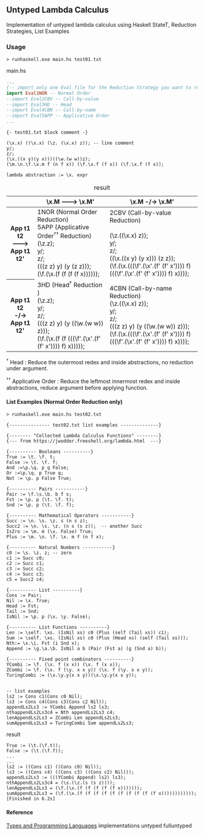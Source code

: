 ## Untyped Lambda Calculus  
Implementation of untyped lambda calculus using Haskell StateT, Reduction Strategies, List Examples

### Usage 
```
> runhaskell.exe main.hs test01.txt 
```  

main.hs  
``` haskell 
...  
{-- import only one Eval file for the Reduction Strategy you want to run ----}
import Eval1NOR -- Normal Order
--import Eval2CBV -- Call-by-value
--import Eval3HD -- Head 
--import Eval4CBN -- Call-by-name
--import Eval5APP -- Applicative Order 
...
```


```
{- test01.txt block comment -}

(\x.x) ((\x.x) (\z. (\x.x) z)); -- line comment
y/;
z/;
(\x.((x y)(y x)))((\w.(w w))z); 
(\m.\n.\f.\x.m f (n f x)) (\f.\x.f (f x)) (\f.\x.f (f x));
```

`lambda abstraction := \x. expr`

<table>
  <caption>result</caption>
  <thead>
    <tr>
      <th></th> <th>\x.M ---> \x.M'</th><th>\x.M -/-> \x.M'</th>
  </thead>
  <tr>
    <th align="center"> App t1 t2<br>   ---><br> App t1 t2' </th>
    <td>1NOR (Normal Order Reduction)<br>
        5APP (Applicative Order<sup>&dagger;&dagger;</sup> Reduction)<br>
        (\z.z);
        <br>y/;<br>z/;<br>
        (((z z) y) (y (z z)));<br>
        (\f.(\x.(f (f (f (f x))))));
    </td>
    <td>2CBV (Call-by-value Reduction)<br><br>(\z.((\x.x) z));
        <br>y/;<br>z/;<br>
        ((\x.((x y) (y x))) (z z));<br>
        (\f.(\x.(((\f'.(\x'.(f' (f' x')))) f) (((\f'.(\x'.(f' (f' x')))) f) x))));
    </td>
  </tr>
  <tr>
    <th align="center"> App t1 t2<br> -/-><br> App t1 t2' </th>
    <td>3HD (Head<sup>&dagger;</sup> Reduction )<br>(\z.z);
        <br>y/;<br>z/;<br>
        (((z z) y) (y ((\w.(w w)) z)));<br>
        (\f.(\x.(f (f (((\f'.(\x'.(f' (f' x')))) f) x)))));
    </td>
    <td>4CBN (Call-by-name Reduction)<br>(\z.((\x.x) z));
        <br>y/;<br>z/;<br>
        (((z z) y) (y ((\w.(w w)) z)));<br>
        (\f.(\x.(((\f'.(\x'.(f' (f' x')))) f) (((\f'.(\x'.(f' (f' x')))) f) x))));
    </td>
  </tr>
</table>


<sup>&dagger;</sup> Head : Reduce the outermost redex and inside abstractions, no reduction under argument.

<sup>&dagger;&dagger;</sup> Applicative Order : Reduce the leftmost innermost redex and inside abstractions, reduce argument before applying function.
#### List Examples (Normal Order Reduction only)

```
> runhaskell.exe main.hs test02.txt 
``` 

```
{--------------- test02.txt list examples --------------}

{-------- "Collected Lambda Calculus Functions" --------}
{--- from https://jwodder.freeshell.org/lambda.html  ---}

{---------- Booleans ----------}
True := \t. \f. t; 
False := \t. \f. f;
And :=\p.\q. p q False;
Or :=\p.\q. p True q;
Not := \p. p False True;

{---------- Pairs -----------}
Pair := \f.\s.\b. b f s;
Fst := \p. p (\t. \f. t);
Snd := \p. p (\t. \f. f);

{---------- Mathematical Operators -----------}
Succ := \n. \s. \z. s (n s z); 
Succ2 := \n. \s. \z. (n s (s z));  -- another Succ
IsZro := \m. m (\x. False) True;
Plus := \m. \n. \f. \x. m f (n f x);

{---------- Natural Numbers -----------}
c0 := \s. \z. z; -- zero
c1 := Succ c0; 
c2 := Succ c1; 
c3 := Succ c2;
c4 := Succ c3;
c5 = Succ2 c4;

{---------- List ----------}
Cons := Pair;
Nil := \x. True;
Head := Fst;
Tail := Snd;
IsNil := \p. p (\x. \y. False);

{---------- List Functions ----------}
Len := \self. \xs. (IsNil xs) c0 (Plus (self (Tail xs)) c1);
Sum := \self. \xs. (IsNil xs) c0 (Plus (Head xs) (self (Tail xs)));
Nth:= \x.\i. Fst (i Snd x);
Append := \g.\a.\b. IsNil a b (Pair (Fst a) (g (Snd a) b));

{---------- Fixed point combinators ----------}
YCombi := \f. (\x. f (x x)) (\x. f (x x));
ZCombi := \f. (\x. f (\y. x x y)) (\x. f (\y. x x y));
TuringCombi := (\x.\y.y(x x y))(\x.\y.y(x x y));


-- list examples
ls2 := Cons c1(Cons c0 Nil);
ls3 := Cons c4(Cons c3(Cons c2 Nil));
appendLs2Ls3 := YCombi Append ls2 ls3;
nthappendLs2Ls3c4 = Nth appendLs2Ls3 c4;
lenAppendLs2Ls3 = ZCombi Len appendLs2Ls3;
sumAppendLs2Ls3 = TuringCombi Sum appendLs2Ls3;
```


result  

```  
True := (\t.(\f.t));
False := (\t.(\f.f));
...
...
ls2 := ((Cons c1) ((Cons c0) Nil));
ls3 := ((Cons c4) ((Cons c3) ((Cons c2) Nil)));
appendLs2Ls3 := (((YCombi Append) ls2) ls3);
nthAppendLs2Ls3c4 = (\s.(\z.(s (s z))));
lenAppendLs2Ls3 = (\f.(\x.(f (f (f (f (f x)))))));
sumAppendLs2Ls3 = (\f.(\x.(f (f (f (f (f (f (f (f (f (f x))))))))))));
[Finished in 6.2s]

``` 


#### Reference

[Types and Programming Languages](https://www.cis.upenn.edu/~bcpierce/tapl/)  implementations untyped fulluntyped
